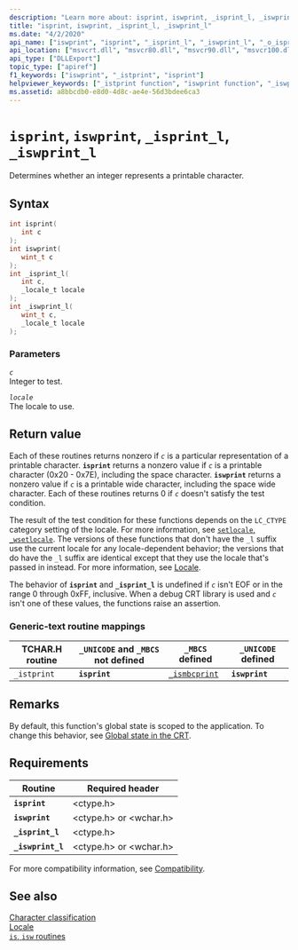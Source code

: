 ```yaml
---
description: "Learn more about: isprint, iswprint, _isprint_l, _iswprint_l"
title: "isprint, iswprint, _isprint_l, _iswprint_l"
ms.date: "4/2/2020"
api_name: ["iswprint", "isprint", "_isprint_l", "_iswprint_l", "_o_isprint", "_o_iswprint"]
api_location: ["msvcrt.dll", "msvcr80.dll", "msvcr90.dll", "msvcr100.dll", "msvcr100_clr0400.dll", "msvcr110.dll", "msvcr110_clr0400.dll", "msvcr120.dll", "msvcr120_clr0400.dll", "ucrtbase.dll", "api-ms-win-crt-string-l1-1-0.dll", "ntoskrnl.exe"]
api_type: ["DLLExport"]
topic_type: ["apiref"]
f1_keywords: ["iswprint", "_istprint", "isprint"]
helpviewer_keywords: ["_istprint function", "iswprint function", "_iswprint_l function", "isprint_l function", "istprint function", "isprint function", "iswprint_l function", "_isprint_l function"]
ms.assetid: a8bbcdb0-e8d0-4d8c-ae4e-56d3bdee6ca3
---
```

# `isprint`, `iswprint`, `_isprint_l`, `_iswprint_l`

Determines whether an integer represents a printable character.

## Syntax

```C
int isprint(
   int c
);
int iswprint(
   wint_t c
);
int _isprint_l(
   int c,
   _locale_t locale
);
int _iswprint_l(
   wint_t c,
   _locale_t locale
);
```

### Parameters

*`c`*\
Integer to test.

*`locale`*\
The locale to use.

## Return value

Each of these routines returns nonzero if *`c`* is a particular representation of a printable character. **`isprint`** returns a nonzero value if *`c`* is a printable character (0x20 - 0x7E), including the space character. **`iswprint`** returns a nonzero value if *`c`* is a printable wide character, including the space wide character. Each of these routines returns 0 if *`c`* doesn't satisfy the test condition.

The result of the test condition for these functions depends on the `LC_CTYPE` category setting of the locale. For more information, see [`setlocale`, `_wsetlocale`](setlocale-wsetlocale.md). The versions of these functions that don't have the `_l` suffix use the current locale for any locale-dependent behavior; the versions that do have the `_l` suffix are identical except that they use the locale that's passed in instead. For more information, see [Locale](../locale.md).

The behavior of **`isprint`** and **`_isprint_l`** is undefined if *`c`* isn't EOF or in the range 0 through 0xFF, inclusive. When a debug CRT library is used and *`c`* isn't one of these values, the functions raise an assertion.

### Generic-text routine mappings

| TCHAR.H routine | `_UNICODE` and `_MBCS` not defined | `_MBCS` defined | `_UNICODE` defined |
|---|---|---|---|
| `_istprint` | **`isprint`** | [`_ismbcprint`](ismbcgraph-functions.md) | **`iswprint`** |

## Remarks

By default, this function's global state is scoped to the application. To change this behavior, see [Global state in the CRT](../global-state.md).

## Requirements

| Routine | Required header |
|---|---|
| **`isprint`** | \<ctype.h> |
| **`iswprint`** | \<ctype.h> or \<wchar.h> |
| **`_isprint_l`** | \<ctype.h> |
| **`_iswprint_l`** | \<ctype.h> or \<wchar.h> |

For more compatibility information, see [Compatibility](../compatibility.md).

## See also

[Character classification](../character-classification.md)\
[Locale](../locale.md)\
[`is`, `isw` routines](../is-isw-routines.md)
